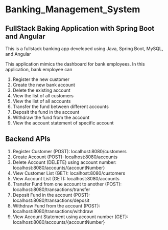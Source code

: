 # Banking_Management_System
FullStack Baking Application with Spring Boot and Angular
---------------------------------------------------------
This is a fullstack banking app developed using Java, Spring Boot, MySQL, and Angular

This application mimics the dashboard for bank employees. In this application, bank employee can
1. Register the new customer
2. Create the new bank account 
3. Delete the existing account
4. View the list of all customers
5. View the list of all accounts
6. Transfer the fund between different accounts
7. Deposit the fund in the account
8. Withdraw the fund from the account
9. View the account statement of specific account

Backend APIs
------------
1. Register Customer (POST): localhost:8080/customers
2. Create Account (POST): localhost:8080/accounts
3. Delete Account (DELETE) using account number: localhost:8080/accounts/{accountNumber}
4. View Customer List (GET): localhost:8080/customers
5. View Account List (GET): localhost:8080/accounts
6. Transfer Fund from one account to another (POST): localhost:8080/transactions/transfer
7. Deposit Fund in the account (POST): localhost:8080/transactions/deposit
8. Withdraw Fund from the account (POST): localhost:8080/transactions/withdraw
9. View Account Statement using account number (GET): localhost:8080/accounts/{accountNumber}
